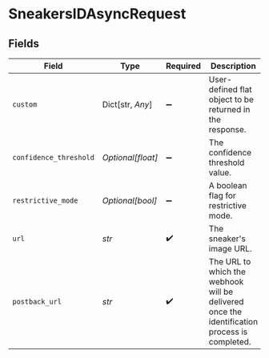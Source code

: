 # SneakersIDAsyncRequest


## Fields

| Field                                                                                                                                             | Type                                                                                                                                              | Required                                                                                                                                          | Description                                                                                                                                       | Example                                                                                                                                           |
| ------------------------------------------------------------------------------------------------------------------------------------------------- | ------------------------------------------------------------------------------------------------------------------------------------------------- | ------------------------------------------------------------------------------------------------------------------------------------------------- | ------------------------------------------------------------------------------------------------------------------------------------------------- | ------------------------------------------------------------------------------------------------------------------------------------------------- |
| `custom`                                                                                                                                          | Dict[str, *Any*]                                                                                                                                  | :heavy_minus_sign:                                                                                                                                | User-defined flat object to be returned in the response.                                                                                          | {"myCustomProp":"Hello!","myCustomValue":10}                                                                                                      |
| `confidence_threshold`                                                                                                                            | *Optional[float]*                                                                                                                                 | :heavy_minus_sign:                                                                                                                                | The confidence threshold value.                                                                                                                   | 25                                                                                                                                                |
| `restrictive_mode`                                                                                                                                | *Optional[bool]*                                                                                                                                  | :heavy_minus_sign:                                                                                                                                | A boolean flag for restrictive mode.                                                                                                              | false                                                                                                                                             |
| `url`                                                                                                                                             | *str*                                                                                                                                             | :heavy_check_mark:                                                                                                                                | The sneaker's image URL.                                                                                                                          | https://www.shutterstock.com/shutterstock/photos/647477452/display_1500/stock-photo-urban-teenager-legs-silhouette-wearing-sneakers-647477452.jpg |
| `postback_url`                                                                                                                                    | *str*                                                                                                                                             | :heavy_check_mark:                                                                                                                                | The URL to which the webhook will be delivered once the identification process is completed.                                                      | https://my-postback-url.com/product/123456                                                                                                        |